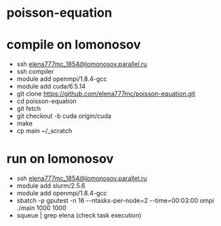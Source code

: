 # poisson-equation

# compile on lomonosov
 - ssh elena777mc_1854@lomonosov.parallel.ru
 - ssh compiler
 - module add openmpi/1.8.4-gcc 
 - module add cuda/6.5.14
 - git clone https://github.com/elena777mc/poisson-equation.git
 - cd poisson-equation
 - git fetch
 - git checkout -b cuda origin/cuda
 - make
 - cp main ~/_scratch

# run on lomonosov
 - ssh elena777mc_1854@lomonosov.parallel.ru
 - module add slurm/2.5.6 
 - module add openmpi/1.8.4-gcc 
 - sbatch -p gputest -n 16 --ntasks-per-node=2 --time=00:03:00 ompi ./main 1000 1000
 - squeue | grep elena (check task execution)
